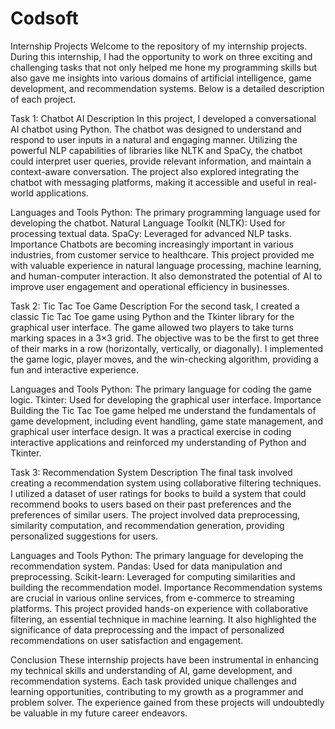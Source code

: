 # Codsoft
Internship Projects
Welcome to the repository of my internship projects. During this internship, I had the opportunity to work on three exciting and challenging tasks that not only helped me hone my programming skills but also gave me insights into various domains of artificial intelligence, game development, and recommendation systems. Below is a detailed description of each project.

Task 1: Chatbot AI
Description
In this project, I developed a conversational AI chatbot using Python. The chatbot was designed to understand and respond to user inputs in a natural and engaging manner. Utilizing the powerful NLP capabilities of libraries like NLTK and SpaCy, the chatbot could interpret user queries, provide relevant information, and maintain a context-aware conversation. The project also explored integrating the chatbot with messaging platforms, making it accessible and useful in real-world applications.

Languages and Tools
Python: The primary programming language used for developing the chatbot.
Natural Language Toolkit (NLTK): Used for processing textual data.
SpaCy: Leveraged for advanced NLP tasks.
Importance
Chatbots are becoming increasingly important in various industries, from customer service to healthcare. This project provided me with valuable experience in natural language processing, machine learning, and human-computer interaction. It also demonstrated the potential of AI to improve user engagement and operational efficiency in businesses.

Task 2: Tic Tac Toe Game
Description
For the second task, I created a classic Tic Tac Toe game using Python and the Tkinter library for the graphical user interface. The game allowed two players to take turns marking spaces in a 3×3 grid. The objective was to be the first to get three of their marks in a row (horizontally, vertically, or diagonally). I implemented the game logic, player moves, and the win-checking algorithm, providing a fun and interactive experience.

Languages and Tools
Python: The primary language for coding the game logic.
Tkinter: Used for developing the graphical user interface.
Importance
Building the Tic Tac Toe game helped me understand the fundamentals of game development, including event handling, game state management, and graphical user interface design. It was a practical exercise in coding interactive applications and reinforced my understanding of Python and Tkinter.

Task 3: Recommendation System
Description
The final task involved creating a recommendation system using collaborative filtering techniques. I utilized a dataset of user ratings for books to build a system that could recommend books to users based on their past preferences and the preferences of similar users. The project involved data preprocessing, similarity computation, and recommendation generation, providing personalized suggestions for users.

Languages and Tools
Python: The primary language for developing the recommendation system.
Pandas: Used for data manipulation and preprocessing.
Scikit-learn: Leveraged for computing similarities and building the recommendation model.
Importance
Recommendation systems are crucial in various online services, from e-commerce to streaming platforms. This project provided hands-on experience with collaborative filtering, an essential technique in machine learning. It also highlighted the significance of data preprocessing and the impact of personalized recommendations on user satisfaction and engagement.

Conclusion
These internship projects have been instrumental in enhancing my technical skills and understanding of AI, game development, and recommendation systems. Each task provided unique challenges and learning opportunities, contributing to my growth as a programmer and problem solver. The experience gained from these projects will undoubtedly be valuable in my future career endeavors.
